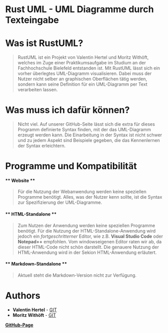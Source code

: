 # Rust UML - UML Diagramme durch Texteingabe

# Was ist RustUML?
> RustUML ist ein Projekt von Valentin Hertel und Moritz Withöft, welches im Zuge einer Praktikumsaufgabe im Studium an der Fachhochschule Bielefeld entstanden ist. Mit RustUML lässt sich ein vorher überlegtes UML-Diagramm visualisieren. Dabei muss der Nutzer nicht selber an graphischen Oberflächen tätig werden, sondern kann seine Definition für ein UML-Diagramm per Text verarbeiten lassen.

# Was muss ich dafür können?
> Nicht viel. Auf unserer GitHub-Seite lässt sich die extra für dieses Programm definierte Syntax finden, mit der das UML-Diagramm erzeugt werden kann. Die Einarbeitung in der Syntax ist nicht schwer und zu jedem Aspekt sind Beispiele gegeben, die das Kennenlernen der Syntax erleichtern.

# Programme und Kompatibilität

<!-- tabs:start -->

#### ** Website **

> Für die Nutzung der Webanwendung werden keine  speziellen Programme benötigt. Alles, was der Nutzer kenn sollte, ist die Syntax zur Spezifizierung der UML-Diagramme.

#### ** HTML-Standalone **

> Zum Nutzen der Anwendung werden keine speziellen Programme benötigt. Für die Nutzung der HTML-Standalone-Anwendung wird jedoch ein _fortgeschritterner_ Editor, wie z.B. **Visual Studio Code** oder **Notepad++** empfohlen. Vom windowseigenen Editor raten wir ab, da dieser HTML-Code nicht schön darstellt. Die genauere Nutzung der HTML-Anwendung wird in der Sekion HTML-Anwendung erläutert.

#### ** Markdown-Standalone **
> Aktuell steht die Markdown-Version nicht zur Verfügung.


<!-- tabs:end -->


# Authors

* **Valentin Hertel** - [GIT](https://github.com/Valentin235)  
* **Moritz Withöft** - [GIT](https://github.com/mwithoeft)

**[GitHub-Page](https://mwithoeft.github.io/RustUML/)**
